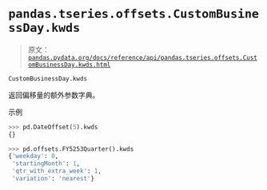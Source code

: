 # `pandas.tseries.offsets.CustomBusinessDay.kwds`

> 原文：[`pandas.pydata.org/docs/reference/api/pandas.tseries.offsets.CustomBusinessDay.kwds.html`](https://pandas.pydata.org/docs/reference/api/pandas.tseries.offsets.CustomBusinessDay.kwds.html)

```py
CustomBusinessDay.kwds
```

返回偏移量的额外参数字典。

示例

```py
>>> pd.DateOffset(5).kwds
{} 
```

```py
>>> pd.offsets.FY5253Quarter().kwds
{'weekday': 0,
 'startingMonth': 1,
 'qtr_with_extra_week': 1,
 'variation': 'nearest'} 
```
